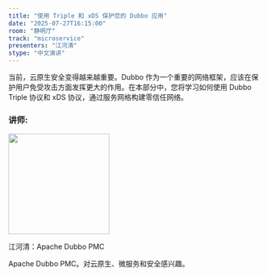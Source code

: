 ```yaml
---
title: "使用 Triple 和 xDS 保护您的 Dubbo 应用"
date: "2025-07-27T16:15:00"
room: "静明厅"
track: "microservice"
presenters: "江河清"
stype: "中文演讲"
---
```


当前，云原生安全变得越来越重要。Dubbo 作为一个重要的网络框架，应该在保护用户免受攻击方面发挥更大的作用。在本部分中，您将学习如何使用 Dubbo Triple 协议和 xDS 协议，通过服务网格构建零信任网络。

### 讲师:

<img src="https://sessionize.com/image/7fc1-400o400o1-X9gMm8oS6VzNP1XRDNJEAV.jpg" width="200" /><br/>

江河清：Apache Dubbo PMC

Apache Dubbo PMC。对云原生、微服务和安全感兴趣。